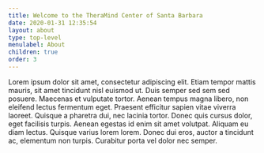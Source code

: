 ```yaml
---
title: Welcome to the TheraMind Center of Santa Barbara
date: 2020-01-31 12:35:54
layout: about
type: top-level
menulabel: About
children: true
order: 3
---
```

Lorem ipsum dolor sit amet, consectetur adipiscing elit. Etiam tempor mattis mauris, sit amet tincidunt nisl euismod ut. Duis semper sed sem sed posuere. Maecenas et vulputate tortor. Aenean tempus magna libero, non eleifend lectus fermentum eget. Praesent efficitur sapien vitae viverra laoreet. Quisque a pharetra dui, nec lacinia tortor. Donec quis cursus dolor, eget facilisis turpis. Aenean egestas id enim sit amet volutpat. Aliquam eu diam lectus. Quisque varius lorem lorem. Donec dui eros, auctor a tincidunt ac, elementum non turpis. Curabitur porta vel dolor nec semper.